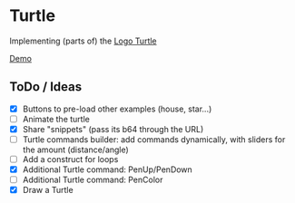 # Turtle

Implementing (parts of) the [Logo Turtle](https://en.wikipedia.org/wiki/Logo_(programming_language)#Turtle_and_graphics)

[Demo](https://magopian.github.io/elm-fun/turtle/)

## ToDo / Ideas

- [x] Buttons to pre-load other examples (house, star...)
- [ ] Animate the turtle
- [x] Share "snippets" (pass its b64 through the URL)
- [ ] Turtle commands builder: add commands dynamically, with sliders for the
      amount (distance/angle)
- [ ] Add a construct for loops
- [x] Additional Turtle command: PenUp/PenDown
- [ ] Additional Turtle command: PenColor
- [x] Draw a Turtle
